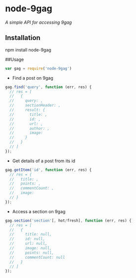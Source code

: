 # node-9gag

*A simple API for accessing 9gag*

## Installation

npm install node-9gag

##Usage

```js
var gag = require('node-9gag')
```

- Find a post on 9gag

```js
gag.find('query', function (err, res) {
  // res = [
  //   {
  //     query: ,
  //     sectionHeader: ,
  //     result: {
  //       title: ,
  //       id: ,
  //       url: ,
  //       author: ,
  //       image:
  //     }
  //   }
  // ]
});
```

- Get details of a post from its id

```js
gag.getItem('id', function (err, res) {
  // res = {
  //   title: ,
  //   points: ,
  //   commentCount: ,
  //   image:
  // }
});
```

- Access a section on 9gag

```js
gag.section('section'[, hot/fresh], function (err, res) {
  // res = [
  //   {
  //     title: null,
  //     id: null,
  //     url: null,
  //     image: null,
  //     points: null,
  //     commentCount: null
  //   }
  // ]
});
```
